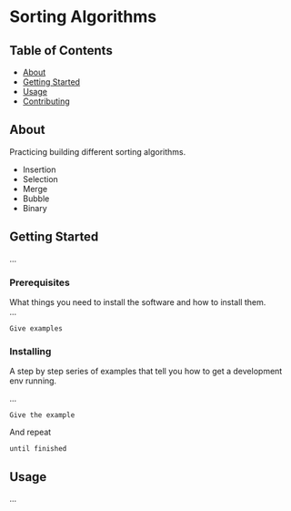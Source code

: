 # Sorting Algorithms

## Table of Contents

- [About](#about)
- [Getting Started](#getting_started)
- [Usage](#usage)
- [Contributing](../CONTRIBUTING.md)

## About <a name = "about"></a>

Practicing building different sorting algorithms. 
- Insertion
- Selection
- Merge
- Bubble
- Binary

## Getting Started <a name = "getting_started"></a>

...

### Prerequisites

What things you need to install the software and how to install them.  
...


```
Give examples
```

### Installing

A step by step series of examples that tell you how to get a development env running.

...

```
Give the example
```

And repeat

```
until finished
```

## Usage <a name = "usage"></a>

...